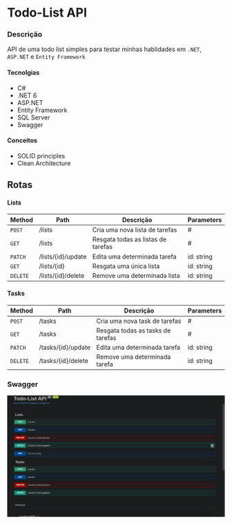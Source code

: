 # Todo-List API

### Descrição

API de uma todo list simples para testar minhas hablidades em `.NET`, `ASP.NET` e `Entity Framework`

#### Tecnolgias

- C#
- .NET 6
- ASP.NET
- Entity Framework
- SQL Server
- Swagger

#### Conceitos

- SOLID principles
- Clean Architecture

## Rotas

#### Lists

| Method   | Path               | Descrição                          | Parameters |
| -------- | ------------------ | ---------------------------------- | ---------- |
| `POST`   | /lists             | Cria uma nova lista de tarefas     | #          |
| `GET`    | /lists             | Resgata todas as listas de tarefas | #          |
| `PATCH`  | /lists/{id}/update | Edita uma determinada tarefa       | id: string |
| `GET`    | /lists/{id}        | Resgata uma única lista            | id: string |
| `DELETE` | /lists/{id}/delete | Remove uma determinada lista       | id: string |

#### Tasks

| Method   | Path               | Descrição                         | Parameters |
| -------- | ------------------ | --------------------------------- | ---------- |
| `POST`   | /tasks             | Cria uma nova task de tarefas     | #          |
| `GET`    | /tasks             | Resgata todas as tasks de tarefas | #          |
| `PATCH`  | /tasks/{id}/update | Edita uma determinada tarefa      | id: string |
| `DELETE` | /tasks/{id}/delete | Remove uma determinada tarefa     | id: string |


### Swagger 

<img src="./images/swagger.png">